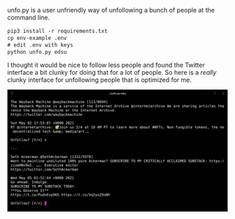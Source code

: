 unfo.py is a user unfriendly way of unfollowing a bunch of people at the
command line.

    pip3 install -r requirements.txt
    cp env-example .env
    # edit .env with keys
    python unfo.py edsu

I thought it would be nice to follow less people and found the Twitter
interface a bit clunky for doing that for a lot of people. So here is
a *really* clunky interface for unfollowing people that is optimized for me.

<img width="800" src="https://raw.githubusercontent.com/edsu/unfo/main/screenshot.png">

